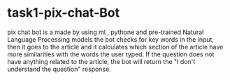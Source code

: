 # task1-pix-chat-Bot
pix chat bot is a made by using ml , pythone and  pre-trained Natural Language Processing models the bot checks for key words in the input, then it goes to the article and it calculates which section of the article have more similarities with the words the user typed. If the question does not have anything related to the article, the bot will return the "I don't understand the question" response. 
